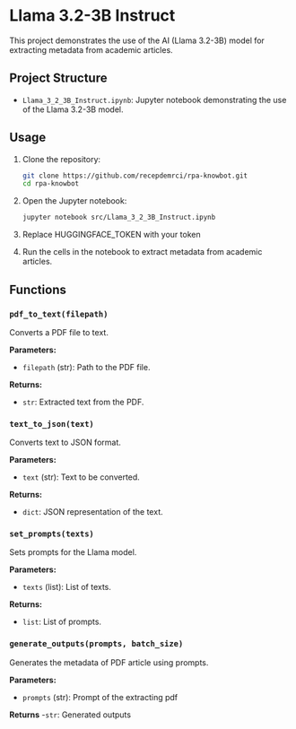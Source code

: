 # Llama 3.2-3B Instruct

This project demonstrates the use of the AI (Llama 3.2-3B) model for extracting metadata from academic articles.

## Project Structure

- `Llama_3_2_3B_Instruct.ipynb`: Jupyter notebook demonstrating the use of the Llama 3.2-3B model.

## Usage

1. Clone the repository:
    ```sh
    git clone https://github.com/recepdemrci/rpa-knowbot.git
    cd rpa-knowbot
    ```

2. Open the Jupyter notebook:
    ```sh
    jupyter notebook src/Llama_3_2_3B_Instruct.ipynb
    ```

3. Replace HUGGINGFACE_TOKEN with your token

4. Run the cells in the notebook to extract metadata from academic articles.

## Functions

### `pdf_to_text(filepath)`

Converts a PDF file to text.

**Parameters:**
- `filepath` (str): Path to the PDF file.

**Returns:**
- `str`: Extracted text from the PDF.

### `text_to_json(text)`

Converts text to JSON format.

**Parameters:**
- `text` (str): Text to be converted.

**Returns:**
- `dict`: JSON representation of the text.

### `set_prompts(texts)`

Sets prompts for the Llama model.

**Parameters:**
- `texts` (list): List of texts.

**Returns:**
- `list`: List of prompts.

### `generate_outputs(prompts, batch_size)`

Generates the metadata of PDF article using prompts.

**Parameters:**
- `prompts` (str): Prompt of the extracting pdf

**Returns**
-`str`: Generated outputs